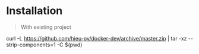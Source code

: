 # Installation

> With existing project

curl -L https://github.com/hieu-pv/docker-dev/archive/master.zip | tar -xz --strip-components=1 -C $(pwd)
